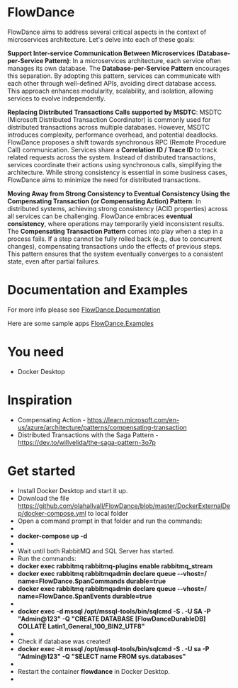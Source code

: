 # FlowDance
FlowDance aims to address several critical aspects in the context of microservices architecture. Let's delve into each of these goals:

**Support Inter-service Communication Between Microservices (Database-per-Service Pattern)**:
    In a microservices architecture, each service often manages its own database. The **Database-per-Service Pattern** encourages this separation.
    By adopting this pattern, services can communicate with each other through well-defined APIs, avoiding direct database access.
    This approach enhances modularity, scalability, and isolation, allowing services to evolve independently.

**Replacing Distributed Transactions Calls supported by MSDTC**:
    MSDTC (Microsoft Distributed Transaction Coordinator) is commonly used for distributed transactions across multiple databases.
    However, MSDTC introduces complexity, performance overhead, and potential deadlocks.
    FlowDance proposes a shift towards synchronous RPC (Remote Procedure Call) communication.
    Services share a **Correlation ID / Trace ID** to track related requests across the system.
    Instead of distributed transactions, services coordinate their actions using synchronous calls, simplifying the architecture.
    While strong consistency is essential in some business cases, FlowDance aims to minimize the need for distributed transactions.

**Moving Away from Strong Consistency to Eventual Consistency Using the Compensating Transaction (or Compensating Action) Pattern**:
    In distributed systems, achieving strong consistency (ACID properties) across all services can be challenging.
    FlowDance embraces **eventual consistency**, where operations may temporarily yield inconsistent results.
    The **Compensating Transaction Pattern** comes into play when a step in a process fails.
    If a step cannot be fully rolled back (e.g., due to concurrent changes), compensating transactions undo the effects of previous steps.
    This pattern ensures that the system eventually converges to a consistent state, even after partial failures.

 # Documentation and Examples

For more info please see [FlowDance.Documentation](https://olahallvall.github.io/FlowDance.Documentation/)

Here are some sample apps [FlowDance.Examples](https://github.com/olahallvall/FlowDance.Examples)

# You need
* Docker Desktop

# Inspiration
* Compensating Action - https://learn.microsoft.com/en-us/azure/architecture/patterns/compensating-transaction
* Distributed Transactions with the Saga Pattern - https://dev.to/willvelida/the-saga-pattern-3o7p

# Get started
* Install Docker Desktop and start it up.
* Download the file https://github.com/olahallvall/FlowDance/blob/master/DockerExternalDep/docker-compose.yml to local folder
* Open a command prompt in that folder and run the commands: 
* 
* **docker-compose up -d**
* 
* Wait until both RabbitMQ and SQL Server has started.
* Run the commands: 
*  **docker exec rabbitmq rabbitmq-plugins enable rabbitmq_stream**
*  **docker exec rabbitmq rabbitmqadmin declare queue --vhost=/ name=FlowDance.SpanCommands durable=true**
*  **docker exec rabbitmq rabbitmqadmin declare queue --vhost=/ name=FlowDance.SpanEvents durable=true**
* 
*  **docker exec -d mssql /opt/mssql-tools/bin/sqlcmd -S . -U SA -P "Admin@123" -Q "CREATE DATABASE [FlowDanceDurableDB] COLLATE Latin1_General_100_BIN2_UTF8"**
*  
 * Check if database was created!
 * **docker exec -it mssql /opt/mssql-tools/bin/sqlcmd -S . -U sa -P "Admin@123" -Q "SELECT name FROM sys.databases"**
* 
* Restart the container **flowdance** in Docker Desktop. 
* 